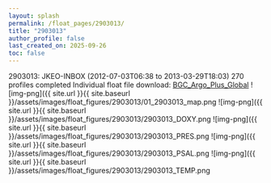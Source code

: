 ```yaml
---
layout: splash
permalink: /float_pages/2903013/
title: "2903013"
author_profile: false
last_created_on: 2025-09-26
toc: false
---
```

 
2903013: JKEO-INBOX (2012-07-03T06:38 to 2013-03-29T18:03)
270 profiles completed
Individual float file download: [BGC_Argo_Plus_Global](https://ftp.soest.hawaii.edu/bgc_argo_plus/Individual_Floats/outliers_removed/2903013_Sprof_processed.nc)
![img-png]({{ site.url }}{{ site.baseurl }}/assets/images/float_figures/2903013/01_2903013_map.png
![img-png]({{ site.url }}{{ site.baseurl }}/assets/images/float_figures/2903013/2903013_DOXY.png
![img-png]({{ site.url }}{{ site.baseurl }}/assets/images/float_figures/2903013/2903013_PRES.png
![img-png]({{ site.url }}{{ site.baseurl }}/assets/images/float_figures/2903013/2903013_PSAL.png
![img-png]({{ site.url }}{{ site.baseurl }}/assets/images/float_figures/2903013/2903013_TEMP.png
